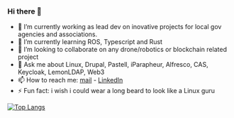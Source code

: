 ### Hi there 👋

<!--
**RomainLLC/RomainLLC** is a ✨ _special_ ✨ repository because its `README.md` (this file) appears on your GitHub profile.
-->

- 🔭 I’m currently working as lead dev on inovative projects for local gov agencies and associations.
- 🌱 I’m currently learning ROS, Typescript and Rust
- 👯 I’m looking to collaborate on any drone/robotics or blockchain related project
- 💬 Ask me about Linux, Drupal, Pastell, iParapheur, Alfresco, CAS, Keycloak, LemonLDAP, Web3
- 📫 How to reach me:  [mail](mailto:piactif@gmail.com) - [LinkedIn](https://www.linkedin.com/in/romain-leclerc-2021a5198/)
- ⚡ Fun fact: i wish i could wear a long beard to look like a Linux guru

<!--
[![RomainLLC's GitHub stats](https://github-readme-stats.vercel.app/api?username=RomainLLC&show_icons=true&count_private=true&hide_title=true)]
(https://github.com/RomainLLC/RomainLLC)
-->

[![Top Langs](https://github-readme-stats.vercel.app/api/top-langs/?username=RomainLLC&layout=compact&langs_count=10)](https://github.com/RomainLLC?tab=repositories)
